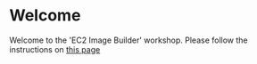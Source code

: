 # Welcome

Welcome to the 'EC2 Image Builder' workshop. Please follow the instructions on [this page](https://ec2-image-builder.workshop.aws/)
